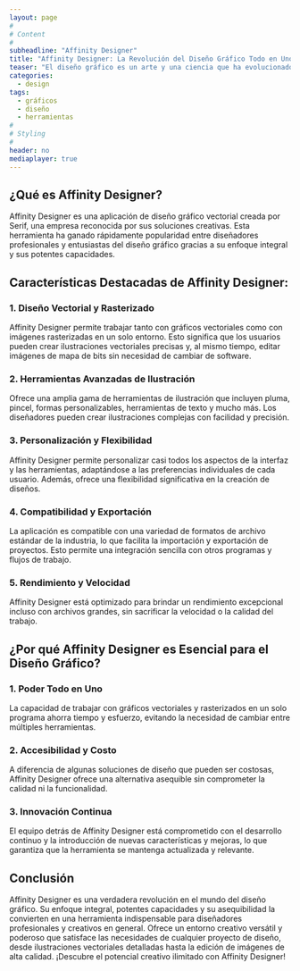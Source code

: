 ```yaml
---
layout: page
#
# Content
#
subheadline: "Affinity Designer"
title: "Affinity Designer: La Revolución del Diseño Gráfico Todo en Uno"
teaser: "El diseño gráfico es un arte y una ciencia que ha evolucionado enormemente con el avance de la tecnología. Las herramientas para diseñadores han ido creciendo en funcionalidad y accesibilidad. Una de las herramientas más impactantes en este ámbito es Affinity Designer."
categories:
  - design
tags:
  - gráficos
  - diseño
  - herramientas
#
# Styling
#
header: no
mediaplayer: true
---
```


## ¿Qué es Affinity Designer?

Affinity Designer es una aplicación de diseño gráfico vectorial creada por Serif, una empresa reconocida por sus soluciones creativas. Esta herramienta ha ganado rápidamente popularidad entre diseñadores profesionales y entusiastas del diseño gráfico gracias a su enfoque integral y sus potentes capacidades.

## Características Destacadas de Affinity Designer:

### 1. Diseño Vectorial y Rasterizado

Affinity Designer permite trabajar tanto con gráficos vectoriales como con imágenes rasterizadas en un solo entorno. Esto significa que los usuarios pueden crear ilustraciones vectoriales precisas y, al mismo tiempo, editar imágenes de mapa de bits sin necesidad de cambiar de software.

### 2. Herramientas Avanzadas de Ilustración

Ofrece una amplia gama de herramientas de ilustración que incluyen pluma, pincel, formas personalizables, herramientas de texto y mucho más. Los diseñadores pueden crear ilustraciones complejas con facilidad y precisión.

### 3. Personalización y Flexibilidad

Affinity Designer permite personalizar casi todos los aspectos de la interfaz y las herramientas, adaptándose a las preferencias individuales de cada usuario. Además, ofrece una flexibilidad significativa en la creación de diseños.

### 4. Compatibilidad y Exportación

La aplicación es compatible con una variedad de formatos de archivo estándar de la industria, lo que facilita la importación y exportación de proyectos. Esto permite una integración sencilla con otros programas y flujos de trabajo.

### 5. Rendimiento y Velocidad

Affinity Designer está optimizado para brindar un rendimiento excepcional incluso con archivos grandes, sin sacrificar la velocidad o la calidad del trabajo.

## ¿Por qué Affinity Designer es Esencial para el Diseño Gráfico?

### 1. Poder Todo en Uno

La capacidad de trabajar con gráficos vectoriales y rasterizados en un solo programa ahorra tiempo y esfuerzo, evitando la necesidad de cambiar entre múltiples herramientas.

### 2. Accesibilidad y Costo

A diferencia de algunas soluciones de diseño que pueden ser costosas, Affinity Designer ofrece una alternativa asequible sin comprometer la calidad ni la funcionalidad.

### 3. Innovación Continua

El equipo detrás de Affinity Designer está comprometido con el desarrollo continuo y la introducción de nuevas características y mejoras, lo que garantiza que la herramienta se mantenga actualizada y relevante.

## Conclusión

Affinity Designer es una verdadera revolución en el mundo del diseño gráfico. Su enfoque integral, potentes capacidades y su asequibilidad la convierten en una herramienta indispensable para diseñadores profesionales y creativos en general. Ofrece un entorno creativo versátil y poderoso que satisface las necesidades de cualquier proyecto de diseño, desde ilustraciones vectoriales detalladas hasta la edición de imágenes de alta calidad. ¡Descubre el potencial creativo ilimitado con Affinity Designer!
